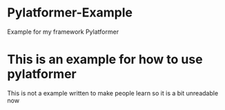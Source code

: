 # Pylatformer-Example
Example for my framework Pylatformer



# This is an example for how to use pylatformer


This is not a example written to make people learn so it is a bit unreadable now
